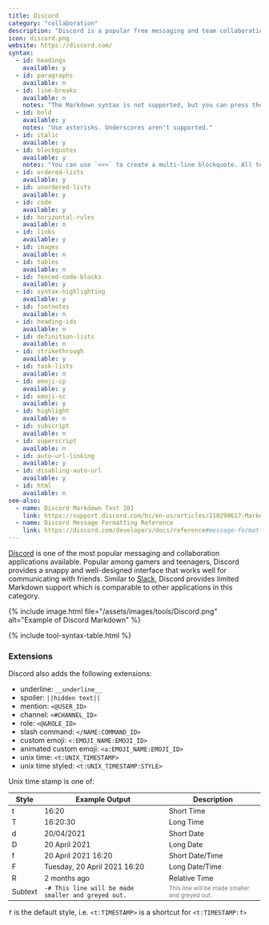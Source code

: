 ```yaml
---
title: Discord
category: "collaboration"
description: "Discord is a popular free messaging and team collaboration application."
icon: discord.png
website: https://discord.com/
syntax:
  - id: headings
    available: y
  - id: paragraphs
    available: n
  - id: line-breaks
    available: n
    notes: "The Markdown syntax is not supported, but you can press the Shift and Return keys to go to the next line."
  - id: bold
    available: y
    notes: "Use asterisks. Underscores aren't supported."
  - id: italic
    available: y
  - id: blockquotes
    available: y
    notes: "You can use `>>>` to create a multi-line blockquote. All text from the `>>>` to the end of the message will be included in the quote."
  - id: ordered-lists
    available: y
  - id: unordered-lists
    available: y
  - id: code
    available: y
  - id: horizontal-rules
    available: n
  - id: links
    available: y
  - id: images
    available: n
  - id: tables
    available: n
  - id: fenced-code-blocks
    available: y
  - id: syntax-highlighting
    available: y
  - id: footnotes
    available: n
  - id: heading-ids
    available: n
  - id: definition-lists
    available: n
  - id: strikethrough
    available: y
  - id: task-lists
    available: n
  - id: emoji-cp
    available: y
  - id: emoji-sc
    available: y
  - id: highlight
    available: n
  - id: subscript
    available: n
  - id: superscript
    available: n
  - id: auto-url-linking
    available: y
  - id: disabling-auto-url
    available: y
  - id: html
    available: n
see-also:
  - name: Discord Markdown Text 101
    link: https://support.discord.com/hc/en-us/articles/210298617-Markdown-Text-101-Chat-Formatting-Bold-Italic-Underline-
  - name: Discord Message Formatting Reference
    link: https://discord.com/developers/docs/reference#message-formatting
---
```


[Discord](https://discord.com/) is one of the most popular messaging and collaboration applications available. Popular among gamers and teenagers, Discord provides a snappy and well-designed interface that works well for communicating with friends. Similar to [Slack](/tools/slack/), Discord provides limited Markdown support which is comparable to other applications in this category.

{% include image.html file="/assets/images/tools/Discord.png" alt="Example of Discord Markdown" %}

{% include tool-syntax-table.html %}

### Extensions

Discord also adds the following extensions:

- underline: `__underline__`
- spoiler: `||hidden text||`
- mention: `<@USER_ID>`
- channel: `<#CHANNEL_ID>`
- role: `<@&ROLE_ID>`
- slash command: `</NAME:COMMAND_ID>`
- custom emoji: `<:EMOJI_NAME:EMOJI_ID>`
- animated custom emoji: `<a:EMOJI_NAME:EMOJI_ID>`
- unix time: `<t:UNIX_TIMESTAMP>`
- unix time styled: `<t:UNIX_TIMESTAMP:STYLE>`

Unix time stamp is one of:

<table class="table table-bordered" style="font-size: 14px">
  <thead class="thead-light">
    <tr>
      <th>Style</th>
      <th>Example Output</th>
      <th>Description</th>
    </tr>
  </thead>
  <tbody>
    <tr>
      <td>t</td>
      <td>16:20</td>
      <td>Short Time</td>
    </tr>
    <tr>
      <td>T</td>
      <td>16:20:30</td>
      <td>Long Time</td>
    </tr>
    <tr>
      <td>d</td>
      <td>20/04/2021</td>
      <td>Short Date</td>
    </tr>
    <tr>
      <td>D</td>
      <td>20 April 2021</td>
      <td>Long Date</td>
    </tr>
    <tr>
      <td>f </td>
      <td>20 April 2021 16:20</td>
      <td>Short Date/Time</td>
    </tr>
    <tr>
      <td>F</td>
      <td>Tuesday, 20 April 2021 16:20</td>
      <td>Long Date/Time</td>
    </tr>
    <tr>
      <td>R</td>
      <td>2 months ago</td>
      <td>Relative Time</td>
    </tr>
    <tr>
      <td>Subtext</td>
      <td><code>-# This line will be made smaller and greyed out.</code></td>
      <td><small style="opacity: 0.6;">This line will be made smaller and greyed out.</small></td>
    </tr>
  </tbody>
</table>

`f` is the default style, i.e. `<t:TIMESTAMP>` is a shortcut for `<t:TIMESTAMP:f>`
